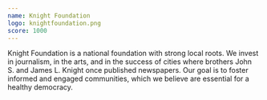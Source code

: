 ```yaml
---
name: Knight Foundation
logo: knightfoundation.png
score: 1000
---
```


Knight Foundation is a national foundation with strong local roots. We invest in journalism, in the arts, and in the success of cities where brothers John S. and James L. Knight once published newspapers. Our goal is to foster informed and engaged communities, which we believe are essential for a healthy democracy.
